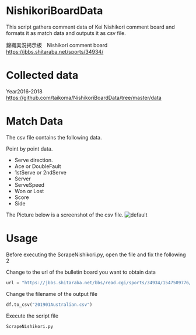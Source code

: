 # NishikoriBoardData
This script gathers comment data of Kei Nishikori comment board and formats it as match data and outputs it as csv file.

錦織実況掲示板　Nishikori comment board
https://jbbs.shitaraba.net/sports/34934/

# Collected data
Year2016-2018
https://github.com/taikoma/NishikoriBoardData/tree/master/data

# Match Data
The csv file contains the following data.

Point by point data.
- Serve direction.
- Ace or DoubleFault
- 1stServe or 2ndServe
- Server
- ServeSpeed
- Won or Lost
- Score
- Side

The Picture below is a screenshot of the csv file.
![default](https://user-images.githubusercontent.com/7829080/51440449-8634da80-1d0a-11e9-9282-b557f68e97af.jpg)

# Usage
Before executing the ScrapeNishikori.py, open the file and fix the following 2

Change to the url of the bulletin board you want to obtain data
```python
url = "https://jbbs.shitaraba.net/bbs/read.cgi/sports/34934/1547509776/"
```

Change the filename of the output file
```python
df.to_csv("201901Australian.csv")
```

Execute the script file
```terminal
ScrapeNishikori.py
```
